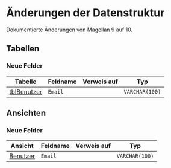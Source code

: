 # Änderungen der Datenstruktur

Dokumentierte Änderungen von Magellan 9 auf 10.

## Tabellen

### Neue Felder

Tabelle                                        | Feldname            | Verweis auf      | Typ
---------------------------------------------- | ------------------- | ---------------- | ---
[tblBenutzer](../database/tables/tblbenutzer/) | `Email`             |                  | `VARCHAR(100)`
  
## Ansichten

### Neue Felder

Ansicht                                        | Feldname            | Verweis auf      | Typ
---------------------------------------------- | ------------------- | ---------------- | ---
[Benutzer](../database/views/benutzer/)        | `Email`             |                  | `VARCHAR(100)`
    